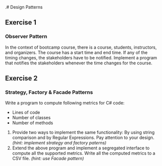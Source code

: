 .# Design Patterns

## Exercise 1
### Observer Pattern

In the context of bootcamp course, there is a course, students, instructors, and organizers. The course has a start time and end time. If any of the timing changes, the stakeholders have to be notified. Implement a program that notifies the stakeholders whenever the time changes for the course.

## Exercise 2
### Strategy, Factory & Facade Patterns

Write a program to compute following metrics for C# code: 
* Lines of code
* Number of classes
* Number of methods 

1. Provide two ways to implement the same functionality: By using string comparison and by Regular Expressions. Pay attention to your design. *(hint: implement strategy and factory paterns)*
2. Extend the above program and implement a segregated interface to compute all the supported metrics. Write all the computed metrics to a CSV file. *(hint: use Facade pattern)*
